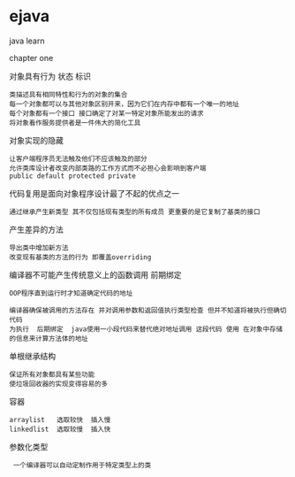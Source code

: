 # ejava
java learn

chapter one

对象具有行为 状态 标识

    类描述具有相同特性和行为的对象的集合
    每一个对象都可以与其他对象区别开来，因为它们在内存中都有一个唯一的地址
    每个对象都有一个接口 接口确定了对某一特定对象所能发出的请求
    将对象看作服务提供者是一件伟大的简化工具

对象实现的隐藏

    让客户端程序员无法触及他们不应该触及的部分
    允许类库设计者改变内部类路的工作方式而不必担心会影响到客户端
    public default protected private

代码复用是面向对象程序设计最了不起的优点之一

    通过继承产生新类型 其不仅包括现有类型的所有成员 更重要的是它复制了基类的接口

产生差异的方法

    导出类中增加新方法
    改变现有基类的方法的行为 即覆盖overriding

编译器不可能产生传统意义上的函数调用  前期绑定

    OOP程序直到运行时才知道确定代码的地址

    编译器确保被调用的方法存在 并对调用参数和返回值执行类型检查 但并不知道将被执行但确切代码
    为执行  后期绑定  java使用一小段代码来替代绝对地址调用 这段代码 使用 在对象中存储的信息来计算方法体的地址

单根继承结构
      
    保证所有对象都具有某些功能
    使垃圾回收器的实现变得容易的多

容器
    
    arraylist   选取较快  插入慢
    linkedlist  选取较慢  插入快

参数化类型
     
     一个编译器可以自动定制作用于特定类型上的类
     

